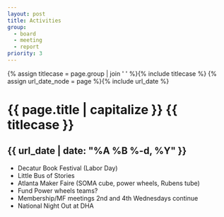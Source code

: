 ```yaml
---
layout: post
title: Activities
group:
  - board
  - meeting
  - report
priority: 3
---
```


{% assign titlecase = page.group | join ' ' %}{% include titlecase %}
{% assign url_date_node = page %}{% include url_date %}
# {{ page.title | capitalize }} {{ titlecase }}
## {{ url_date | date: "%A %B %-d, %Y" }}


* Decatur Book Festival (Labor Day)
* Little Bus of Stories
* Atlanta Maker Faire (SOMA cube, power wheels, Rubens tube)
* Fund Power wheels teams?
* Membership/MF meetings 2nd and 4th Wednesdays continue
* National Night Out at DHA